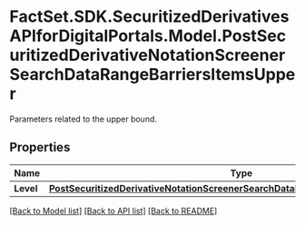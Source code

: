 # FactSet.SDK.SecuritizedDerivativesAPIforDigitalPortals.Model.PostSecuritizedDerivativeNotationScreenerSearchDataRangeBarriersItemsUpper
Parameters related to the upper bound.

## Properties

Name | Type | Description | Notes
------------ | ------------- | ------------- | -------------
**Level** | [**PostSecuritizedDerivativeNotationScreenerSearchDataRangeBarriersItemsUpperLevel**](PostSecuritizedDerivativeNotationScreenerSearchDataRangeBarriersItemsUpperLevel.md) |  | [optional] 

[[Back to Model list]](../README.md#documentation-for-models) [[Back to API list]](../README.md#documentation-for-api-endpoints) [[Back to README]](../README.md)

